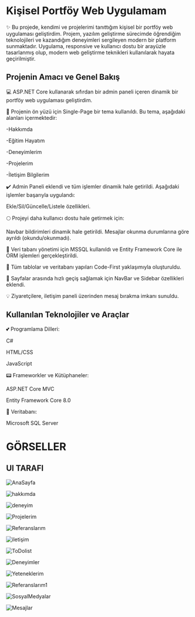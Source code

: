# Kişisel Portföy Web Uygulamam


✨ Bu projede, kendimi ve projelerimi tanıttığım kişisel bir portföy web uygulaması geliştirdim. Projem, yazılım geliştirme sürecimde öğrendiğim teknolojileri ve kazandığım deneyimleri sergileyen modern bir platform sunmaktadır. Uygulama, responsive ve kullanıcı dostu bir arayüzle tasarlanmış olup, modern web geliştirme teknikleri kullanılarak hayata geçirilmiştir.

## Projenin Amacı ve Genel Bakış


💻 ASP.NET Core kullanarak sıfırdan bir admin paneli içeren dinamik bir portföy web uygulaması geliştirdim.

📍 Projenin ön yüzü için Single-Page bir tema kullanıldı. Bu tema, aşağıdaki alanları içermektedir:

-Hakkımda

-Eğitim Hayatım

-Deneyimlerim

-Projelerim

-İletişim Bilgilerim


✔️ Admin Paneli eklendi ve tüm işlemler dinamik hale getirildi. Aşağıdaki işlemler başarıyla uygulandı:

Ekle/Sil/Güncelle/Listele özellikleri.

🌕 Projeyi daha kullanıcı dostu hale getirmek için:

Navbar bildirimleri dinamik hale getirildi.
Mesajlar okunma durumlarına göre ayrıldı (okundu/okunmadı).

🔎 Veri tabanı yönetimi için MSSQL kullanıldı ve Entity Framework Core ile ORM işlemleri gerçekleştirildi.

🚀 Tüm tablolar ve veritabanı yapıları Code-First yaklaşımıyla oluşturuldu.

📑 Sayfalar arasında hızlı geçiş sağlamak için NavBar ve Sidebar özellikleri eklendi.

💡 Ziyaretçilere, iletişim paneli üzerinden mesaj bırakma imkanı sunuldu.

## Kullanılan Teknolojiler ve Araçlar

💕 Programlama Dilleri:

C#

HTML/CSS

JavaScript

📟 Frameworkler ve Kütüphaneler:

ASP.NET Core MVC

Entity Framework Core 8.0

🔅 Veritabanı:

Microsoft SQL Server

# GÖRSELLER

## UI TARAFI

![AnaSayfa](https://github.com/user-attachments/assets/499341d0-4130-4510-8527-cd1de1867d63)

![hakkımda](https://github.com/user-attachments/assets/85f94e88-810b-41f2-9af3-5ccc4d08288a)

![deneyim](https://github.com/user-attachments/assets/b02f83ab-ddac-46d9-9ea0-bb3432ee9d10)

![Projelerim](https://github.com/user-attachments/assets/ee4c46e4-e6ac-4167-a227-cdbcdebd7444)

![Referanslarım](https://github.com/user-attachments/assets/4156fb14-b116-4c87-ae73-a45b41d8f79d)

![iletişim](https://github.com/user-attachments/assets/c9ad9f1d-92a2-449a-8e4c-4c440f489e1a)

![ToDolist](https://github.com/user-attachments/assets/e172c2f9-874d-4744-9ddc-97bb519e0715)

![Deneyimler](https://github.com/user-attachments/assets/2f05b13a-d913-42bc-9713-7dfa9b81b624)

![Yeteneklerim](https://github.com/user-attachments/assets/c54df09c-624b-4835-a587-8d092a8dcffc)

![Referanslarım1](https://github.com/user-attachments/assets/5902c6b0-d327-401b-b909-386adc64c891)

![SosyalMedyalar](https://github.com/user-attachments/assets/6d0ad0b5-2c05-48fa-9c2f-195a9c8f6025)

![Mesajlar](https://github.com/user-attachments/assets/719902c2-c194-4a37-87ba-dee68128f78a)

